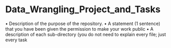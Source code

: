 # Data_Wrangling_Project_and_Tasks

•	Description of the purpose of the repository.
•	A statement (1 sentence) that you have been given the permission to make your work public
•	A description of each sub-directory (you do not need to explain every file; just every task
